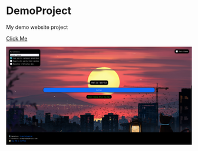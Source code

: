 # DemoProject

My demo website project

[Click Me](https://arschedev.github.io/DemoProject)

[![Demo](preview.png)](https://arschedev.github.io/DemoProject)
